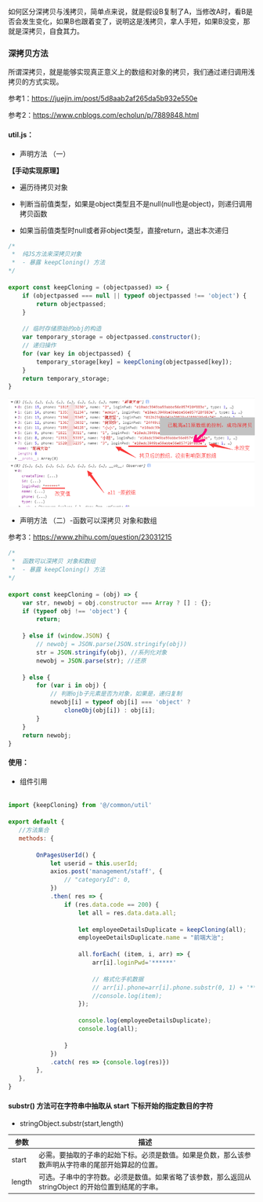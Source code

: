 如何区分深拷贝与浅拷贝，简单点来说，就是假设B复制了A，当修改A时，看B是否会发生变化，如果B也跟着变了，说明这是浅拷贝，拿人手短，如果B没变，那就是深拷贝，自食其力。

### 深拷贝方法

所谓深拷贝，就是能够实现真正意义上的数组和对象的拷贝，我们通过递归调用浅拷贝的方式实现。

参考1：https://juejin.im/post/5d8aab2af265da5b932e550e

参考2：https://www.cnblogs.com/echolun/p/7889848.html

#### util.js：

- 声明方法 （一）

**【手动实现原理】**
- 遍历待拷贝对象

- 判断当前值类型，如果是object类型且不是null(null也是object)，则递归调用拷贝函数

- 如果当前值类型时null或者非object类型，直接return，退出本次递归
```js
/*
 *  纯JS方法来深拷贝对象
 *  - 暴露 keepCloning() 方法
*/

export const keepCloning = (objectpassed) => {
    if (objectpassed === null || typeof objectpassed !== 'object') {
        return objectpassed;
    }

    // 临时存储原始的obj的构造
    var temporary_storage = objectpassed.constructor();
    // 递归操作
    for (var key in objectpassed) {
        temporary_storage[key] = keepCloning(objectpassed[key]);
    }
    return temporary_storage;
}
```

![JS](https://github.com/leijin0416/0806-Record_sdj.cc_Home/blob/master/%E5%B7%A5%E4%BD%9C%E8%AE%B0%E5%BD%95/JavaScript%E6%95%B0%E7%BB%84/JS%E6%B5%85%E3%80%81%E6%B7%B1%E6%8B%B7%E8%B4%9D/%E6%B7%B1%E6%8B%B7%E8%B4%9D.png) 

- 声明方法 （二）-函数可以深拷贝 对象和数组

参考3：https://www.zhihu.com/question/23031215
```js
/*
 *  函数可以深拷贝 对象和数组
 *  - 暴露 keepCloning() 方法
*/

export const keepCloning = (obj) => {
    var str, newobj = obj.constructor === Array ? [] : {};
    if (typeof obj !== 'object') {
        return;

    } else if (window.JSON) {
        // newobj = JSON.parse(JSON.stringify(obj))
        str = JSON.stringify(obj), //系列化对象
        newobj = JSON.parse(str); //还原

    } else {
        for (var i in obj) {
            // 判断ojb子元素是否为对象，如果是，递归复制
            newobj[i] = typeof obj[i] === 'object' ?
                cloneObj(obj[i]) : obj[i];
        }
    }
    return newobj;
}
```

#### 使用：

- 组件引用
```js

import {keepCloning} from '@/common/util'

export default {
   //方法集合
   methods: {

        OnPagesUserId() {
            let userid = this.userId;
            axios.post('management/staff', {
                // "categoryId": 0,
            })
            .then( res => {
                if (res.data.code == 200) {
                    let all = res.data.data.all;

                    let employeeDetailsDuplicate = keepCloning(all);
                    employeeDetailsDuplicate.name = "前端大治";

                    all.forEach( (item, i, arr) => {
                        arr[i].loginPwd='******'

                        // 格式化手机数据
                        // arr[i].phone=arr[i].phone.substr(0, 1) + '****' + arr[i].phone.substr(5, '');
                        //console.log(item);
                    });

                    console.log(employeeDetailsDuplicate);
                    console.log(all);

                }
            }) 
            .catch( res => {console.log(res)})
        },
   },
}

```

#### substr() 方法可在字符串中抽取从 start 下标开始的指定数目的字符

- stringObject.substr(start,length)

|参数|描述|
|--|--|
|start | 必需。要抽取的子串的起始下标。必须是数值。如果是负数，那么该参数声明从字符串的尾部开始算起的位置。|
|length | 可选。子串中的字符数。必须是数值。如果省略了该参数，那么返回从 stringObject 的开始位置到结尾的字串。|